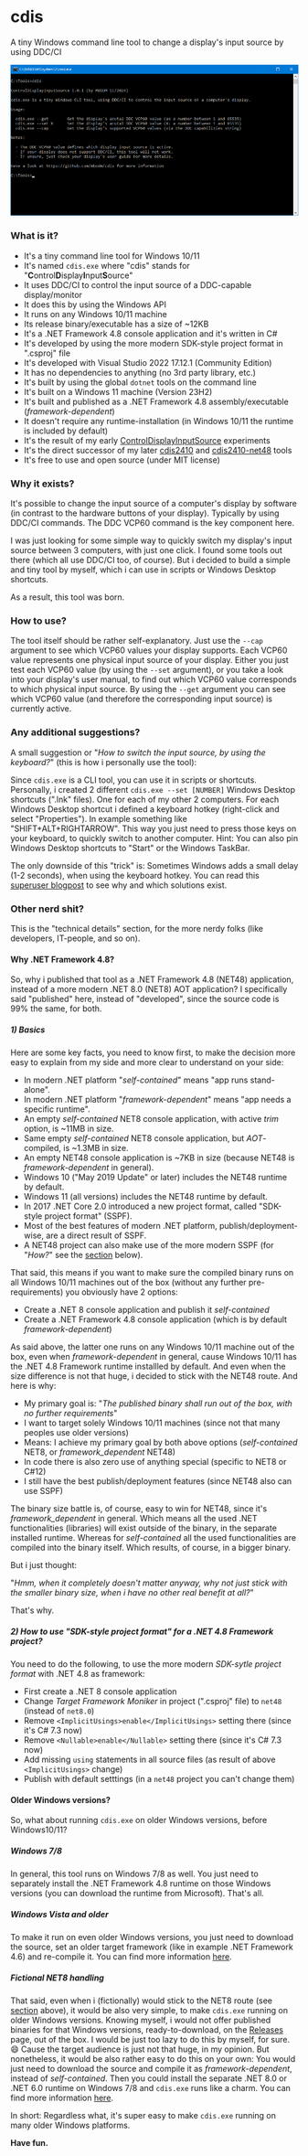 # cdis

A tiny Windows command line tool to change a display's input source by using DDC/CI

![cdis](screenshot.png)

### What is it?

- It's a tiny command line tool for Windows 10/11
- It's named `cdis.exe` where "cdis" stands for "**C**ontrol**D**isplay**I**nput**S**ource"
- It uses DDC/CI to control the input source of a DDC-capable display/monitor
- It does this by using the Windows API
- It runs on any Windows 10/11 machine
- Its release binary/executable has a size of ~12KB
- It's a .NET Framework 4.8 console application and it's written in C#
- It's developed by using the more modern SDK-style project format in ".csproj" file
- It's developed with Visual Studio 2022 17.12.1 (Community Edition)
- It has no dependencies to anything (no 3rd party library, etc.)
- It's built by using the global `dotnet` tools on the command line
- It's built on a Windows 11 machine (Version 23H2)
- It's built and published as a .NET Framework 4.8 assembly/executable (_framework-dependent_)
- It doesn't require any runtime-installation (in Windows 10/11 the runtime is included by default)
- It's the result of my early [ControlDisplayInputSource](https://github.com/MBODM/ControlDisplayInputSource) experiments
- It's the direct successor of my later [cdis2410](https://github.com/MBODM/cdis2410) and [cdis2410-net48](https://github.com/MBODM/cdis2410-net48) tools
- It's free to use and open source (under MIT license)

### Why it exists?

It's possible to change the input source of a computer's display by software (in contrast to the hardware buttons of your display). Typically by using DDC/CI commands. The DDC VCP60 command is the key component here.

I was just looking for some simple way to quickly switch my display's input source between 3 computers, with just one click. I found some tools out there (which all use DDC/CI too, of course). But i decided to build a simple and tiny tool by myself, which i can use in scripts or Windows Desktop shortcuts.

As a result, this tool was born.

### How to use?

The tool itself should be rather self-explanatory. Just use the `--cap` argument to see which VCP60 values your display supports. Each VCP60 value represents one physical input source of your display. Either you just test each VCP60 value (by using the `--set` argument), or you take a look into your display's user manual, to find out which VCP60 value corresponds to which physical input source. By using the `--get` argument you can see which VCP60 value (and therefore the corresponding input source) is currently active.

### Any additional suggestions?

A small suggestion or "_How to switch the input source, by using the keyboard?_" (this is how i personally use the tool):

Since `cdis.exe` is a CLI tool, you can use it in scripts or shortcuts. Personally, i created 2 different `cdis.exe --set [NUMBER]` Windows Desktop shortcuts (".lnk" files). One for each of my other 2 computers. For each Windows Desktop shortcut i defined a keyboard hotkey (right-click and select "Properties"). In example something like "SHIFT+ALT+RIGHTARROW". This way you just need to press those keys on your keyboard, to quickly switch to another computer. Hint: You can also pin Windows Desktop shortcuts to "Start" or the Windows TaskBar.

The only downside of this "trick" is: Sometimes Windows adds a small delay (1-2 seconds), when using the keyboard hotkey. You can read this [superuser blogpost](https://superuser.com/questions/426947/slow-windows-desktop-keyboard-shortcuts) to see why and which solutions exist.

### Other nerd shit?

This is the "technical details" section, for the more nerdy folks (like developers, IT-people, and so on).

#### Why .NET Framework 4.8?

So, why i published that tool as a .NET Framework 4.8 (NET48) application, instead of a more modern .NET 8.0 (NET8) AOT application? I specifically said "published" here, instead of "developed", since the source code is 99% the same, for both.

##### 1) Basics

Here are some key facts, you need to know first, to make the decision more easy to explain from my side and more clear to understand on your side:
- In modern .NET platform "_self-contained_" means "app runs stand-alone".
- In modern .NET platform "_framework-dependent_" means "app needs a specific runtime".
- An empty _self-contained_ NET8 console application, with active _trim_ option, is ~11MB in size.
- Same empty _self-contained_ NET8 console application, but _AOT_-compiled, is ~1.3MB in size.
- An empty NET48 console application is ~7KB in size (because NET48 is _framework-dependent_ in general).
- Windows 10 ("May 2019 Update" or later) includes the NET48 runtime by default.
- Windows 11 (all versions) includes the NET48 runtime by default.
- In 2017 .NET Core 2.0 introduced a new project format, called "SDK-style project format" (SSPF).
- Most of the best features of modern .NET platform, publish/deployment-wise, are a direct result of SSPF.
- A NET48 project can also make use of the more modern SSPF (for "_How?_" see the [section](#2-how-to-use-sdk-style-project-format-for-a-net-48-framework-project) below).

That said, this means if you want to make sure the compiled binary runs on all Windows 10/11 machines out of the box (without any further pre-requirements) you obviously have 2 options:
- Create a .NET 8 console application and publish it _self-contained_
- Create a .NET Framework 4.8 console application (which is by default _framework-dependent_)

As said above, the latter one runs on any Windows 10/11 machine out of the box, even when _framework-dependent_ in general, cause Windows 10/11 has the .NET 4.8 Framework runtime installled by default. And even when the size difference is not that huge, i decided to stick with the NET48 route. And here is why:
- My primary goal is: "_The published binary shall run out of the box, with no further requirements_"
- I want to target solely Windows 10/11 machines (since not that many peoples use older versions)
- Means: I achieve my primary goal by both above options (_self-contained_ NET8, or _framework_dependent_ NET48)
- In code there is also zero use of anything special (specific to NET8 or C#12)
- I still have the best publish/deployment features (since NET48 also can use SSPF)

The binary size battle is, of course, easy to win for NET48, since it's _framework_dependent_ in general. Which means all the used .NET functionalities (libraries) will exist outside of the binary, in the separate installed runtime. Whereas for _self-contained_ all the used functionalities are compiled into the binary itself. Which results, of course, in a bigger binary.

But i just thought:

"_Hmm, when it completely doesn't matter anyway, why not just stick with the smaller binary size, when i have no other real benefit at all?_"

That's why.

##### 2) _How to use "SDK-style project format" for a .NET 4.8 Framework project?_

You need to do the following, to use the more modern _SDK-sytle project format_ with .NET 4.8 as framework:
- First create a .NET 8 console application
- Change _Target Framework Moniker_ in project (".csproj" file) to `net48` (instead of `net8.0`)
- Remove `<ImplicitUsings>enable</ImplicitUsings>` setting there (since it's C# 7.3 now)
- Remove `<Nullable>enable</Nullable>` setting there (since it's C# 7.3 now)
- Add missing `using` statements in all source files (as result of above `<ImplicitUsings>` change)
- Publish with default setttings (in a `net48` project you can't change them)

#### Older Windows versions?

So, what about running `cdis.exe` on older Windows versions, before Windows10/11?

##### Windows 7/8

In general, this tool runs on Windows 7/8 as well. You just need to separately install the .NET Framework 4.8 runtime on those Windows versions (you can download the runtime from Microsoft). That's all.

##### Windows Vista and older

To make it run on even older Windows versions, you just need to download the source, set an older target framework (like in example .NET Framework 4.6) and re-compile it. You can find more information [here](https://learn.microsoft.com/en-us/dotnet/framework/migration-guide/versions-and-dependencies).

##### Fictional NET8 handling

That said, even when i (fictionally) would stick to the NET8 route (see [section](#why-net-framework-48) above), it would be also very simple, to make `cdis.exe` running on older Windows versions. Knowing myself, i would not offer published binaries for that Windows versions, ready-to-download, on the [Releases](https://github.com/mbodm/cdis/releases) page, out of the box. I would be just too lazy to do this by myself, for sure. 😄 Cause the target audience is just not that huge, in my opinion. But nonetheless, it would be also rather easy to do this on your own: You would just need to download the source and compile it as _framework-dependent_, instead of _self-contained_. Then you could install the separate .NET 8.0 or .NET 6.0 runtime on Windows 7/8 and `cdis.exe` runs like a charm. You can find more information [here](https://learn.microsoft.com/en-us/dotnet/core/install/windows#windows-7--81--server-2012).

In short: Regardless what, it's super easy to make `cdis.exe` running on many older Windows platforms.

**Have fun.**
